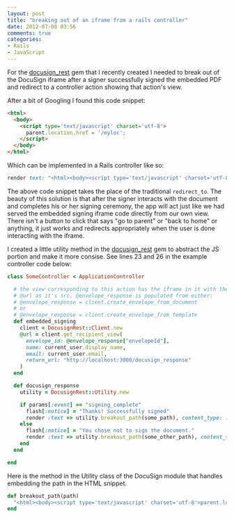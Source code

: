 ```yaml
---
layout: post
title: "breaking out of an iframe from a rails controller"
date: 2012-07-08 03:56
comments: true
categories: 
- Rails 
- JavaScript
---
```


For the [docusign_rest](https://github.com/j2fly/docusign_rest) gem that I recently created I needed to break out of the DocuSign iframe after a signer successfully signed the embedded PDF and redirect to a controller action showing that action's view.

After a bit of Googling I found this code snippet:

```html
<html>
  <body>
    <script type='text/javascript' charset='utf-8'>
      parent.location.href = '/myloc';
    </script>
  </body>
</html>
```

Which can be implemented in a Rails controller like so:

```ruby
render text: "<html><body><script type='text/javascript' charset='utf-8'>window.parent.document.location.href = '/myloc';</script></body></html>", content_type: :html
```

<!-- more -->

The above code snippet takes the place of the traditional `redirect_to`. The beauty of this solution is that after the signer interacts with the document and completes his or her signing ceremony, the app will act just like we had served the embedded signing iframe code directly from our own view. There isn't a button to click that says "go to parent" or "back to home" or anything, it just works and redirects appropriately when the user is done interacting with the iframe.

I created a little utility method in the [docusign_rest](https://github.com/j2fly/docusign_rest/blob/master/lib/docusign_rest/utility.rb#L49) gem to abstract the JS portion and make it more consise. See lines 23 and 26 in the example controller code below:

```ruby    
class SomeController < ApplicationController

  # the view corresponding to this action has the iframe in it with the
  # @url as it's src. @envelope_response is populated from either:
  # @envelope_response = client.create_envelope_from_document
  # or
  # @envelope_response = client.create_envelope_from_template
  def embedded_signing
    client = DocusignRest::Client.new
    @url = client.get_recipient_view(
      envelope_id: @envelope_response["envelopeId"],
      name: current_user.display_name,
      email: current_user.email,
      return_url: "http://localhost:3000/docusign_response"
    )
  end

  def docusign_response
    utility = DocusignRest::Utility.new

    if params[:event] == "signing_complete"
      flash[:notice] = "Thanks! Successfully signed"
      render :text => utility.breakout_path(some_path), content_type: :html
    else
      flash[:notice] = "You chose not to sign the document."
      render :text => utility.breakout_path(some_other_path), content_type: :html
    end
  end

end
```

Here is the method in the Utility class of the DocuSign module that handles embedding the path in the HTML snippet.

```ruby
def breakout_path(path)
  "<html><body><script type='text/javascript' charset='utf-8'>parent.location.href = '#{path}';</script></body></html>"
end
```
